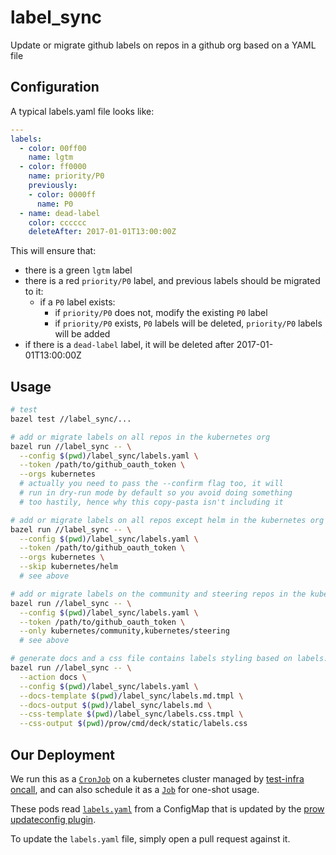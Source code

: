 # label_sync

Update or migrate github labels on repos in a github org based on a YAML file

## Configuration

A typical labels.yaml file looks like:

```yaml
---
labels:
  - color: 00ff00
    name: lgtm
  - color: ff0000
    name: priority/P0
    previously:
    - color: 0000ff
      name: P0
  - name: dead-label
    color: cccccc
    deleteAfter: 2017-01-01T13:00:00Z
```

This will ensure that:

- there is a green `lgtm` label
- there is a red `priority/P0` label, and previous labels should be migrated to it:
  - if a `P0` label exists:
    - if `priority/P0` does not, modify the existing `P0` label
    - if `priority/P0` exists, `P0` labels will be deleted, `priority/P0` labels will be added
- if there is a `dead-label` label, it will be deleted after 2017-01-01T13:00:00Z

## Usage

```sh
# test
bazel test //label_sync/...

# add or migrate labels on all repos in the kubernetes org
bazel run //label_sync -- \
  --config $(pwd)/label_sync/labels.yaml \
  --token /path/to/github_oauth_token \
  --orgs kubernetes
  # actually you need to pass the --confirm flag too, it will
  # run in dry-run mode by default so you avoid doing something
  # too hastily, hence why this copy-pasta isn't including it

# add or migrate labels on all repos except helm in the kubernetes org
bazel run //label_sync -- \
  --config $(pwd)/label_sync/labels.yaml \
  --token /path/to/github_oauth_token \
  --orgs kubernetes \
  --skip kubernetes/helm
  # see above

# add or migrate labels on the community and steering repos in the kubernetes org
bazel run //label_sync -- \
  --config $(pwd)/label_sync/labels.yaml \
  --token /path/to/github_oauth_token \
  --only kubernetes/community,kubernetes/steering
  # see above

# generate docs and a css file contains labels styling based on labels.yaml
bazel run //label_sync -- \
  --action docs \
  --config $(pwd)/label_sync/labels.yaml \
  --docs-template $(pwd)/label_sync/labels.md.tmpl \
  --docs-output $(pwd)/label_sync/labels.md \
  --css-template $(pwd)/label_sync/labels.css.tmpl \
  --css-output $(pwd)/prow/cmd/deck/static/labels.css
```

## Our Deployment

We run this as a [`CronJob`](./cluster/label_sync_cron_job.yaml) on a kubernetes cluster managed by [test-infra oncall](https://go.k8s.io/oncall), and can also schedule it as a [`Job`](./cluster/label_sync_cron_job.yaml) for one-shot usage.

These pods read [`labels.yaml`](./labels.yaml) from a ConfigMap that is updated by the [prow updateconfig plugin](/prow/plugins/updateconfig).

To update the `labels.yaml` file, simply open a pull request against it.
